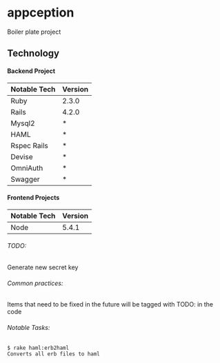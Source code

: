 # appception

Boiler plate project

## Technology

#### Backend Project

| Notable Tech | Version |
|---|---|
| Ruby | 2.3.0 |
| Rails | 4.2.0 |
| Mysql2 | * |
| HAML | * |
| Rspec Rails | * |
| Devise | * |
| OmniAuth | * |
| Swagger | * |

#### Frontend Projects

| Notable Tech | Version |
|---|---|
| Node | 5.4.1 |


###### TODO:

Generate new secret key

###### Common practices:

Items that need to be fixed in the future will be tagged with TODO: in the code

###### Notable Tasks:

```
$ rake haml:erb2haml
Converts all erb files to haml
```


